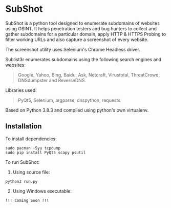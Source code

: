 # SubShot

SubShot is a python tool designed to enumerate subdomains of websites using OSINT. It helps penetration testers and bug hunters to collect and gather subdomains for a particular domain, apply HTTP & HTTPS Probing to filter working URLs and also capture a screenshot of every website.

The screenshot utility uses Selenium's Chrome Headless driver.

Sublist3r enumerates subdomains using the following search engines and websites: 
> Google, Yahoo, Bing, Baidu, Ask, Netcraft, Virustotal, ThreatCrowd, DNSdumpster and ReverseDNS.

Libraries used: 
> PyQt5, Selenium, argparse, dnspython, requests

Based on Python 3.8.3 and compiled using python's own virtualenv.

## Installation

To install dependencies:

~~~
sudo pacman -Syu tcpdump
sudo pip install PyQt5 scapy psutil
~~~

To run SubShot:

1. Using source file:
~~~
python3 run.py
~~~

2. Using Windows executable:
~~~
!!! Coming Soon !!!
~~~
